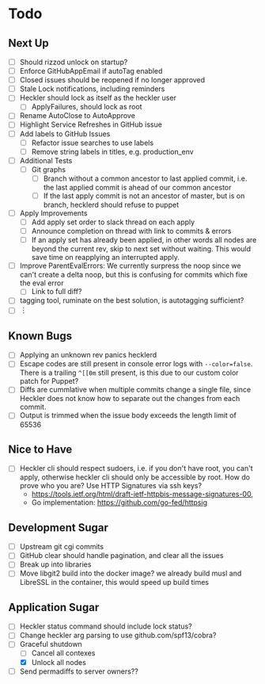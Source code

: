 # Todo

## Next Up

-   [ ] Should rizzod unlock on startup?
-   [ ] Enforce GitHubAppEmail if autoTag enabled
-   [ ] Closed issues should be reopened if no longer approved
-   [ ] Stale Lock notifications, including reminders
-   [ ] Heckler should lock as itself as the heckler user
    -   [ ] ApplyFailures, should lock as root
-   [ ] Rename AutoClose to AutoApprove
-   [ ] Highlight Service Refreshes in GitHub issue
-   [ ] Add labels to GitHub Issues
    -   [ ] Refactor issue searches to use labels
    -   [ ] Remove string labels in titles, e.g. production\_env
-   [ ] Additional Tests
    -   [ ] Git graphs
        -   [ ] Branch without a common ancestor to last applied commit,
            i.e. the last applied commit is ahead of our common ancestor
        -   [ ] If the last apply commit is not an ancestor of master,
            but is on branch, hecklerd should refuse to puppet
-   [ ] Apply Improvements
    -   [ ] Add apply set order to slack thread on each apply
    -   [ ] Announce completion on thread with link to commits & errors
    -   [ ] If an apply set has already been applied, in other words all
        nodes are beyond the current rev, skip to next set without
        waiting. This would save time on reapplying an interrupted
        apply.
-   [ ] Improve ParentEvalErrors: We currently surpress the noop since
    we can't create a delta noop, but this is confusing for commits
    which fixe the eval error
    -   [ ] Link to full diff?
-   [ ] tagging tool, ruminate on the best solution, is autotagging
    sufficient?
-   [ ] ︙

## Known Bugs

-   [ ] Applying an unknown rev panics hecklerd
-   [ ] Escape codes are still present in console error logs with
    `--color=false`. There is a trailing `^[[0m` still present, is this
    due to our custom color patch for Puppet?
-   [ ] Diffs are cummlative when multiple commits change a single file,
    since Heckler does not know how to separate out the changes from
    each commit.
-   [ ] Output is trimmed when the issue body exceeds the length limit
    of 65536

## Nice to Have

-   [ ] Heckler cli should respect sudoers, i.e. if you don't have root,
    you can't apply, otherwise heckler cli should only be accessible by
    root. How do prove who you are? Use HTTP Signatures via ssh keys?
    -   <https://tools.ietf.org/html/draft-ietf-httpbis-message-signatures-00>,
    -   Go implementation: <https://github.com/go-fed/httpsig>

## Development Sugar

-   [ ] Upstream git cgi commits
-   [ ] GitHub clear should handle pagination, and clear all the issues
-   [ ] Break up into libraries
-   [ ] Move libgit2 build into the docker image? we already build musl
    and LibreSSL in the container, this would speed up build times

## Application Sugar

-   [ ] Heckler status command should include lock status?
-   [ ] Change heckler arg parsing to use github.com/spf13/cobra?
-   [ ] Graceful shutdown
    -   [ ] Cancel all contexes
    -   [x] Unlock all nodes
-   [ ] Send permadiffs to server owners??
